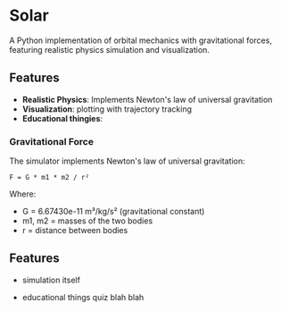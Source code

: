 # Solar

A Python implementation of orbital mechanics with gravitational forces, featuring realistic physics simulation and visualization.

## Features

- **Realistic Physics**: Implements Newton's law of universal gravitation
- **Visualization**: plotting with trajectory tracking
- **Educational thingies**: 


### Gravitational Force
The simulator implements Newton's law of universal gravitation:
```
F = G * m1 * m2 / r²
```

Where:
- G = 6.67430e-11 m³/kg/s² (gravitational constant)
- m1, m2 = masses of the two bodies
- r = distance between bodies


## Features

- simulation itself

- educational things quiz blah blah

